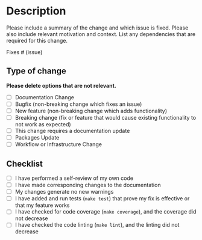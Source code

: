 # Description

Please include a summary of the change and which issue is fixed. Please also
include relevant motivation and context. List any dependencies that are required
for this change.

Fixes # (issue)

## Type of change

**Please delete options that are not relevant.**

- [ ] Documentation Change
- [ ] Bugfix (non-breaking change which fixes an issue)
- [ ] New feature (non-breaking change which adds functionality)
- [ ] Breaking change (fix or feature that would cause existing functionality to not work as expected)
- [ ] This change requires a documentation update
- [ ] Packages Update
- [ ] Workflow or Infrastructure Change

## Checklist

- [ ] I have performed a self-review of my own code
- [ ] I have made corresponding changes to the documentation
- [ ] My changes generate no new warnings
- [ ] I have added and run tests (`make test`) that prove my fix is effective or that my feature works
- [ ] I have checked for code coverage (`make coverage`), and the coverage did not decrease
- [ ] I have checked the code linting (`make lint`), and the linting did not decrease
